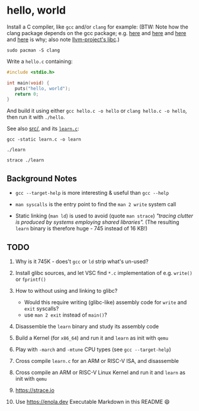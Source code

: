 # hello, world

Install a C compiler, like `gcc` and/or `clang` for example:
(BTW: Note how the clang package depends on the gcc package; e.g.
 [here](https://stackoverflow.com/questions/24349124/why-clang-selects-a-gcc-installation) and
 [here](https://stackoverflow.com/questions/32447465/is-clang-a-standalone-c-compiler-or-does-it-need-gcc) and
 [here](https://stackoverflow.com/questions/63476350/does-llvm-clang-ever-use-gcc) and
 [here](https://stackoverflow.com/questions/59019932/what-standard-c-library-does-clang-use-glibc-its-own-or-some-other-one)
  is why; also note [llvm-project's libc](https://github.com/llvm/llvm-project/tree/main/libc).)

    sudo pacman -S clang

Write a `hello.c` containing:

```c
#include <stdio.h>

int main(void) {
   puts("hello, world");
   return 0;
}
```

And build it using either `gcc hello.c -o hello` or `clang hello.c -o hello`, then run it with `./hello`.

See also [src/](../containers/src), and its [`learn.c`](../containers/src/learn.c):

    gcc -static learn.c -o learn

    ./learn

    strace ./learn

## Background Notes

- `gcc --target-help` is more interesting & useful than `gcc --help`

- `man syscalls` is the entry point to find the `man 2 write` system call

- Static linking (`man ld`) is used to avoid (quote `man strace`) _"tracing clutter is produced by systems employing shared libraries"._ (The resulting `learn` binary is therefore huge - 745 instead of 16 KB!)

## TODO

1. Why is it 745K - does't `gcc` or `ld` strip what's un-used?

1. Install glibc sources, and let VSC find `*.c` implementation of e.g. `write()` or `fprintf()`

1. How to without using and linking to glibc?

   - Would this require writing (glibc-like) assembly code for `write` and `exit` syscalls?
   - use `man 2 exit` instead of `main()`?

1. Disassemble the `learn` binary and study its assembly code

1. Build a Kernel (for `x86_64`) and run it and `learn` as init with `qemu`

1. Play with `-march` and `-mtune` CPU types (see `gcc --target-help`)

1. Cross compile `learn.c` for an ARM or RISC-V ISA, and disassemble

1. Cross compile an ARM or RISC-V Linux Kernel and run it and `learn` as init with `qemu`

1. https://strace.io

1. Use https://enola.dev Executable Markdown in this README 😄
